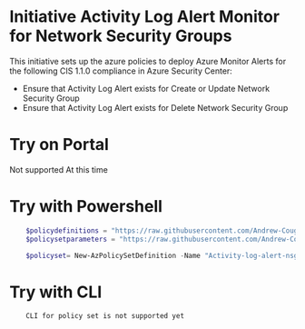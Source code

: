 <h1>Initiative Activity Log Alert Monitor for Network Security Groups </h1>

This initiative sets up the azure policies to deploy Azure Monitor Alerts for the following CIS 1.1.0 compliance in Azure Security Center:
* Ensure that Activity Log Alert exists for Create or Update Network Security Group
* Ensure that Activity Log Alert exists for Delete Network Security Group

<h1>Try on Portal</h1>

Not supported At this time

<h1>Try with Powershell</h1>

```Powershell
    $policydefinitions = "https://raw.githubusercontent.com/Andrew-Coughlin-MSFT/Azure/master/AzurePolicyExports/Monitoring/initiative-activity-log-alert-monitor-network-security-group/azurepolicyset.definitions.json"
    $policysetparameters = "https://raw.githubusercontent.com/Andrew-Coughlin-MSFT/Azure/master/AzurePolicyExports/Monitoring/initiative-activity-log-alert-monitor-network-security-group/azurepolicyset.parameters.json"

    $policyset= New-AzPolicySetDefinition -Name "Activity-log-alert-nsg" -DisplayName "Activity Log Alert Monitor Network Security Group Policy Initiative" -Description "Initiative to define Network Security Group Alert rules for creation or updates" -PolicyDefinition $policydefinitions -Parameter $policysetparameters 
```

<h1>Try with CLI</h1>

```cli
    CLI for policy set is not supported yet
```